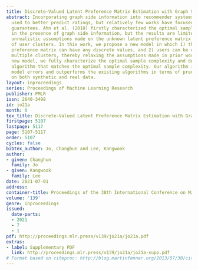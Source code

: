 ```yaml
---
title: Discrete-Valued Latent Preference Matrix Estimation with Graph Side Information
abstract: Incorporating graph side information into recommender systems has been widely
  used to better predict ratings, but relatively few works have focused on theoretical
  guarantees. Ahn et al. (2018) firstly characterized the optimal sample complexity
  in the presence of graph side information, but the results are limited due to strict,
  unrealistic assumptions made on the unknown latent preference matrix and the structure
  of user clusters. In this work, we propose a new model in which 1) the unknown latent
  preference matrix can have any discrete values, and 2) users can be clustered into
  multiple clusters, thereby relaxing the assumptions made in prior work. Under this
  new model, we fully characterize the optimal sample complexity and develop a computationally-efficient
  algorithm that matches the optimal sample complexity. Our algorithm is robust to
  model errors and outperforms the existing algorithms in terms of prediction performance
  on both synthetic and real data.
layout: inproceedings
series: Proceedings of Machine Learning Research
publisher: PMLR
issn: 2640-3498
id: jo21a
month: 0
tex_title: Discrete-Valued Latent Preference Matrix Estimation with Graph Side Information
firstpage: 5107
lastpage: 5117
page: 5107-5117
order: 5107
cycles: false
bibtex_author: Jo, Changhun and Lee, Kangwook
author:
- given: Changhun
  family: Jo
- given: Kangwook
  family: Lee
date: 2021-07-01
address:
container-title: Proceedings of the 38th International Conference on Machine Learning
volume: '139'
genre: inproceedings
issued:
  date-parts:
  - 2021
  - 7
  - 1
pdf: http://proceedings.mlr.press/v139/jo21a/jo21a.pdf
extras:
- label: Supplementary PDF
  link: http://proceedings.mlr.press/v139/jo21a/jo21a-supp.pdf
# Format based on citeproc: http://blog.martinfenner.org/2013/07/30/citeproc-yaml-for-bibliographies/
---
```

